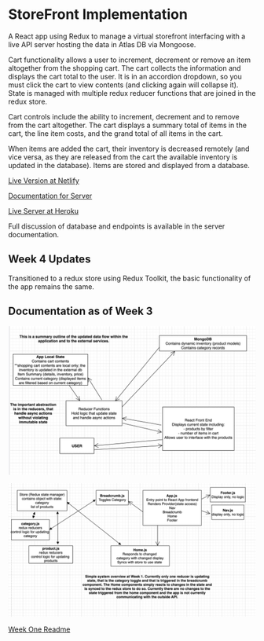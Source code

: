 # StoreFront Implementation

A React app using Redux to manage a virtual storefront interfacing with a live API server hosting the data in Atlas DB via Mongoose.

Cart functionality allows a user to increment, decrement or remove an item altogether from the shopping cart. The cart collects the information and displays the cart total to the user. It is in an accordion dropdown, so you must click the cart to view contents (and clicking again will collapse it). State is managed with multiple redux reducer functions that are joined in the redux store.

Cart controls include the ability to increment, decrement and to remove from the cart altogether. The cart displays a summary total of items in the cart, the line item costs, and the grand total of all items in the cart.

When items are added the cart, their inventory is decreased remotely (and vice versa, as they are released from the cart the available inventory is updated in the database). Items are stored and displayed from a database.

[Live Version at Netlify](https://at-storefront.netlify.app/)

[Documentation for Server](https://github.com/AnneThor/storefront-server/blob/main/README.md)

[Live Server at Heroku](https://at-storefront-server.herokuapp.com/)

Full discussion of database and endpoints is available in the server documentation.

## Week 4 Updates 

Transitioned to a redux store using Redux Toolkit, the basic functionality of the app remains the same. 

## Documentation as of Week 3

![Updated Diagram of Working System](./assets/week3.png)

![Current Diagram of Working System](./assets/week1.png)

[Week One Readme](./assets/week1.png)
